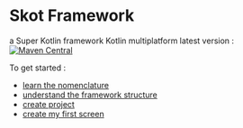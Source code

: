 # Skot Framework

a Super Kotlin framework
Kotlin multiplatform 
latest version : [![Maven Central](https://maven-badges.herokuapp.com/maven-central/tech.skot.starter/tech.skot.starter.gradle.plugin/badge.svg)](https://maven-badges.herokuapp.com/maven-central/tech.skot.starter/tech.skot.starter.gradle.plugin)

To get started : 

- [learn the nomenclature](nomenclature/nomenclature.md)
- [understand the framework structure](architecture/readme.md)
- [create project](start/createproject.md)
- [create my first screen](start/createscreen.md)
